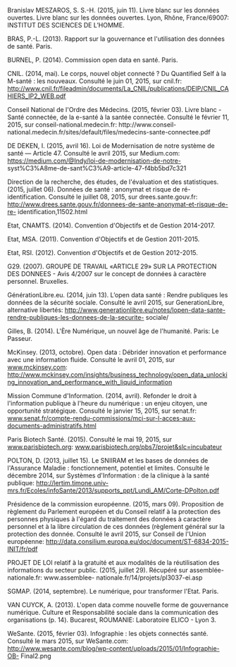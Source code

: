 Branislav MESZAROS, S. S.-H. (2015, juin 11). Livre blanc sur les données ouvertes. Livre blanc sur les
données ouvertes. Lyon, Rhône, France/69007: INSTITUT DES SCIENCES DE L’HOMME.

BRAS, P.-L. (2013). Rapport sur la gouvernance et l'utilisation des données de santé. Paris.

BURNEL, P. (2014). Commission open data en santé. Paris.

CNIL. (2014, mai). Le corps, nouvel objet connecté ? Du Quantified Self à la M-santé : les nouveaux. Consulté le juin 01, 2015, sur cnil.fr: http://www.cnil.fr/fileadmin/documents/La_CNIL/publications/DEIP/CNIL_CAHIERS_IP2_WEB.pdf

Conseil National de l'Ordre des Médecins. (2015, février 03). Livre blanc - Santé connectée, de la e-santé à la santée connectée. Consulté le février 11, 2015, sur conseil-national.medecin.fr: http://www.conseil- national.medecin.fr/sites/default/files/medecins-sante-connectee.pdf

DE DEKEN, I. (2015, avril 16). Loi de Modernisation de notre système de santé — Article 47. Consulté le avril 2015, sur Medium.com: https://medium.com/@Indy/loi-de-modernisation-de-notre- syst%C3%A8me-de-sant%C3%A9-article-47-f4bb5bd7c321

Direction de la recherche, des études, de l'évaluation et des statistiques. (2015, juillet 06). Données de santé : anonymat et risque de ré-identification. Consulté le juillet 08, 2015, sur drees.sante.gouv.fr: http://www.drees.sante.gouv.fr/donnees-de-sante-anonymat-et-risque-de-re- identification,11502.html

Etat, CNAMTS. (2014). Convention d'Objectifs et de Gestion 2014-2017.

Etat, MSA. (2011). Convention d'Objectifs et de Gestion 2011-2015.

Etat, RSI. (2012). Convention d'Objectifs et de Gestion 2012-2015.

G29. (2007). GROUPE DE TRAVAIL «ARTICLE 29» SUR LA PROTECTION DES DONNEES - Avis 4/2007 sur le concept de données à caractère personnel. Bruxelles.

GénérationLibre.eu. (2014, juin 13). L’open data santé : Rendre publiques les données de la sécurité sociale. Consulté le avril 2015, sur GenerationLibre, alternative libertés: http://www.generationlibre.eu/notes/lopen-data-sante-rendre-publiques-les-donnees-de-la-securite- sociale/

Gilles, B. (2014). L'Ère Numérique, un nouvel âge de l'humanité. Paris: Le Passeur.

McKinsey. (2013, octobre). Open data : Débrider innovation et performance avec une information fluide. Consulté le avril 01, 2015, sur www.mckinsey.com: http://www.mckinsey.com/insights/business_technology/open_data_unlocking_innovation_and_performance_with_liquid_information

Mission Commune d'Information. (2014, avril). Refonder le droit à l'information publique à l'heure du numérique : un enjeu citoyen, une opportunité stratégique. Consulté le janvier 15, 2015, sur senat.fr: www.senat.fr/compte-rendu-commissions/mci-sur-l-acces-aux-documents-administratifs.html

Paris Biotech Santé. (2015). Consulté le mai 19, 2015, sur www.parisbiotech.org: www.parisbiotech.org/pbs7/projet&slc=incubateur

POLTON, D. (2013, juillet 15). Le SNIIRAM et les bases de données de l'Assurance Maladie : fonctionnement, potentiel et limites. Consulté le décembre 2014, sur Systèmes d'Information : de la clinique à la santé publique: http://lertim.timone.univ-mrs.fr/Ecoles/infoSante/2013/supports_ppt/Lundi_AM/Corte-DPolton.pdf

Présidence de la commission européenne. (2015, mars 09). Proposition de règlement du Parlement européen et du Conseil relatif à la protection des personnes physiques à l'égard du traitement des données à caractère personnel et à la libre circulation de ces données (règlement général sur la protection des donnée. Consulté le avril 2015, sur Conseil de l'Union européenne: http://data.consilium.europa.eu/doc/document/ST-6834-2015-INIT/fr/pdf

PROJET DE LOI relatif à la gratuité et aux modalités de la réutilisation des informations du secteur public.
(2015, juillet 29). Récupéré sur assemblée-nationale.fr: www.assemblee- nationale.fr/14/projets/pl3037-ei.asp

SGMAP. (2014, septembre). Le numérique, pour transformer l'Etat. Paris.

VAN CUYCK, A. (2013). L'open data comme nouvelle forme de gouvernance numérique. Culture et Responsabilité sociale dans la communication des organisations (p. 14). Bucarest, ROUMANIE: Laboratoire ELICO - Lyon 3.

WeSante. (2015, février 03). Infographie : les objets connectés santé. Consulté le mars 2015, sur WeSante.com: http://www.wesante.com/blog/wp-content/uploads/2015/01/Infographie-OB- Final2.png
